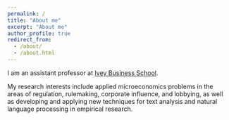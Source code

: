 ```yaml
---
permalink: /
title: "About me"
excerpt: "About me"
author_profile: true
redirect_from:
  - /about/
  - /about.html
---
```



I am an assistant professor at [Ivey Business School](https://www.ivey.uwo.ca/).

My research interests include applied microeconomics problems in the areas of regulation, rulemaking, corporate influence, and lobbying, as well as developing and applying new techniques for text analysis and natural language processing in empirical research.
